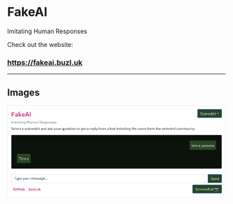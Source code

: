 # FakeAI
Imitating Human Responses

Check out the website:
### https://fakeai.buzl.uk

---

## Images
![](images/fakeai-4.png)
